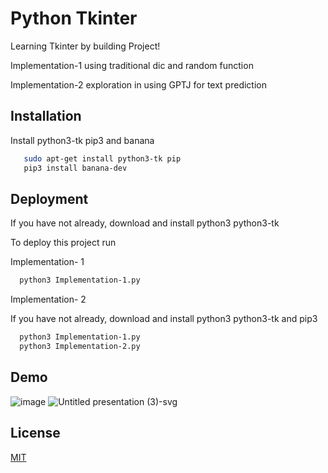 
# Python Tkinter

Learning Tkinter by building Project!

Implementation-1 using traditional dic and random function

Implementation-2 exploration in using GPTJ for text prediction



## Installation

Install python3-tk pip3 and banana

```bash
   sudo apt-get install python3-tk pip
   pip3 install banana-dev
```



## Deployment

If you have not already, download and install python3 python3-tk

To deploy this project run

Implementation- 1

```bash
  python3 Implementation-1.py
```

Implementation- 2

If you have not already, download and install python3 python3-tk and pip3

```bash
  python3 Implementation-1.py
  python3 Implementation-2.py
```


## Demo

![image](https://user-images.githubusercontent.com/33974452/158100758-59cf5a3c-37d4-4e61-85a0-3f168bba1705.png)
![Untitled presentation (3)-svg](https://user-images.githubusercontent.com/33974452/158101493-22c25987-4edd-411f-9fbb-0096bc8d1a31.svg)



## License

[MIT](https://choosealicense.com/licenses/mit/)


